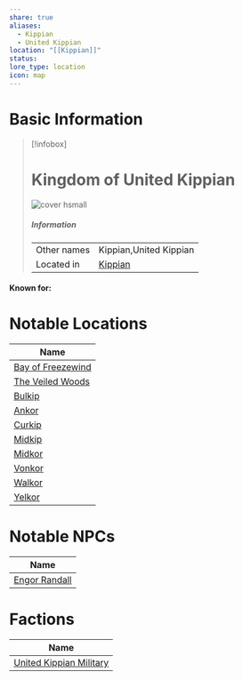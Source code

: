 ```yaml
---
share: true
aliases:
  - Kippian
  - United Kippian
location: "[[Kippian]]"
status: 
lore_type: location
icon: map
---
```

# Basic Information
> [!infobox]
> # Kingdom of United Kippian
> ![cover hsmall](insertimage.png)
> ##### Information
> |   |  |
> | ---- | ---- |
> | Other names | Kippian,United Kippian|
> | Located in | [Kippian](../Continents/Kippian.md)|
#### Known for:
# Notable Locations
| Name                                                        |
| ----------------------------------------------------------- |
| [Bay of Freezewind](../Areas/Bay%20of%20Freezewind.md) |
| [The Veiled Woods](../Areas/The%20Veiled%20Woods.md)   |
| [Bulkip](../Settlements/Bulkip.md)                 |
| [Ankor](../Settlements/Ankor.md)                   |
| [Curkip](../Settlements/Curkip.md)                 |
| [Midkip](../Settlements/Midkip.md)                 |
| [Midkor](../Settlements/Midkor.md)                 |
| [Vonkor](../Settlements/Vonkor.md)                 |
| [Walkor](../Settlements/Walkor.md)                 |
| [Yelkor](../Settlements/Yelkor.md)                 |


# Notable NPCs
| Name                                          |
| --------------------------------------------- |
| [Engor Randall](../../../Engor%20Randall.md) |

# Factions
| Name                                                             |
| ---------------------------------------------------------------- |
| [United Kippian Military](../../Factions/United%20Kippian%20Military.md) |
